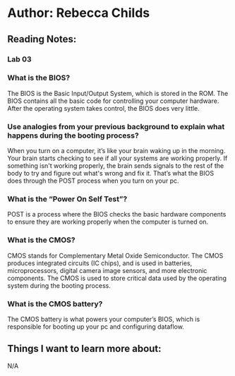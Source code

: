 # Author: Rebecca Childs

## Reading Notes:
### Lab 03
### What is the BIOS?
The BIOS is the Basic Input/Output System, which is stored in the ROM. The BIOS contains all the basic code for controlling your computer hardware. After the operating system takes control, the BIOS does very little. 
### Use analogies from your previous background to explain what happens during the booting process?
When you turn on a computer, it’s like your brain waking up in the morning. Your brain starts checking to see if all your systems are working properly. If something isn't working properly, the brain sends signals to the rest of the body to try and figure out what's wrong and fix it. That’s what the BIOS does through the POST process when you turn on your pc. 
### What is the “Power On Self Test”?
POST is a process where the BIOS checks the basic hardware components to ensure they are working properly when the computer is turned on. 
### What is the CMOS?
CMOS stands for Complementary Metal Oxide Semiconductor. The CMOS produces integrated circuits (IC chips), and is used in batteries, microprocessors, digital camera image sensors, and more electronic components. The CMOS is used to store critical data used by the operating system during the booting process. 
### What is the CMOS battery?
The CMOS battery is what powers your computer’s BIOS, which is responsible for booting up your pc and configuring dataflow. 
## Things I want to learn more about:
N/A

